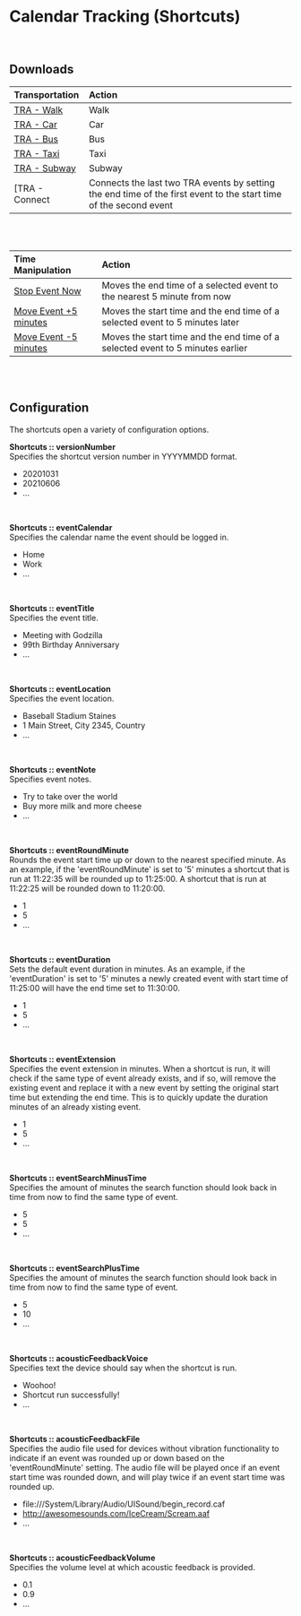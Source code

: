 # Calendar Tracking (Shortcuts)
<br />


## Downloads
| Transportation | Action |
|:---------|:-------|
|[TRA - Walk](https://www.icloud.com/shortcuts/a182ea15d56f4f9493d37f46c0e0ed93)    |Walk           |
|[TRA - Car](https://www.icloud.com/shortcuts/618a22e19144425681ff7c5d7b1bf2ba)     |Car            |
|[TRA - Bus](https://www.icloud.com/shortcuts/eedbb943135745b0bdeeaa8c09fd0f95)     |Bus            |
|[TRA - Taxi](https://www.icloud.com/shortcuts/d2b2c0be68af41119cd701136b156f53)    |Taxi           |
|[TRA - Subway](https://www.icloud.com/shortcuts/818c30f91a68425b897a567ceaf59c7e)  |Subway         |
|[TRA - Connect |Connects the last two TRA events by setting the end time of the first event to the start time of the second event|
<br />
<br />


| Time Manipulation | Action |
|:---------|:-------|
|[Stop Event Now](https://www.icloud.com/shortcuts/745c9a9e4e724a51b39195a551f16fd2)         |Moves the end time of a selected event to the nearest 5 minute from now
|[Move Event +5 minutes](https://www.icloud.com/shortcuts/6929ae3ba572421d9bb1770d368328a9)  |Moves the start time and the end time of a selected event to 5 minutes later| 
|[Move Event -5 minutes](https://www.icloud.com/shortcuts/167fdd98b5814630b1eebe65a2f66e50)  |Moves the start time and the end time of a selected event to 5 minutes earlier| 
<br />
<br />


## Configuration
The shortcuts open a variety of configuration options. 
<br />

**Shortcuts :: versionNumber**  
Specifies the shortcut version number in YYYYMMDD format.
* 20201031
* 20210606
* ...
<br />

**Shortcuts :: eventCalendar**  
Specifies the calendar name the event should be logged in.
* Home
* Work
* ...
<br />

**Shortcuts :: eventTitle**  
Specifies the event title.
* Meeting with Godzilla
* 99th Birthday Anniversary
* ...
<br />

**Shortcuts :: eventLocation**  
Specifies the event location.
* Baseball Stadium Staines
* 1 Main Street, City 2345, Country
* ...
<br />

**Shortcuts :: eventNote**  
Specifies event notes.
* Try to take over the world
* Buy more milk and more cheese
* ...
<br />

**Shortcuts :: eventRoundMinute**  
Rounds the event start time up or down to the nearest specified minute. As an example, if the 'eventRoundMinute' is set to '5' minutes a shortcut that is run at 11:22:35 will be rounded up to 11:25:00. A shortcut that is run at 11:22:25 will be rounded down to 11:20:00.
* 1
* 5
* ...
<br />

**Shortcuts :: eventDuration**  
Sets the default event duration in minutes. As an example, if the 'eventDuration' is set to '5' minutes a newly created event with start time of 11:25:00 will have the end time set to 11:30:00.
* 1
* 5
* ...
<br />

**Shortcuts :: eventExtension**  
Specifies the event extension in minutes. When a shortcut is run, it will check if the same type of event already exists, and if so, will remove the existing event and replace it with a new event by setting the original start time but extending the end time. This is to quickly update the duration minutes of an already xisting event.
* 1
* 5
* ...
<br />

**Shortcuts :: eventSearchMinusTime**  
Specifies the amount of minutes the search function should look back in time from now to find the same type of event.
* 5
* 5
* ...
<br />

**Shortcuts :: eventSearchPlusTime**  
Specifies the amount of minutes the search function should look back in time from now to find the same type of event.
* 5
* 10
* ...
<br />

**Shortcuts :: acousticFeedbackVoice**  
Specifies text the device should say when the shortcut is run.
* Woohoo!
* Shortcut run successfully!
* ...
<br />

**Shortcuts :: acousticFeedbackFile**  
Specifies the audio file used for devices without vibration functionality to indicate if an event was rounded up or down based on the 'eventRoundMinute' setting. The audio file will be played once if an event start time was rounded down, and will play twice if an event start time was rounded up.
* file:///System/Library/Audio/UISound/begin_record.caf
* http://awesomesounds.com/IceCream/Scream.aaf
* ...
<br />

**Shortcuts :: acousticFeedbackVolume**  
Specifies the volume level at which acoustic feedback is provided.
* 0.1
* 0.9
* ...
<br />
<br />
